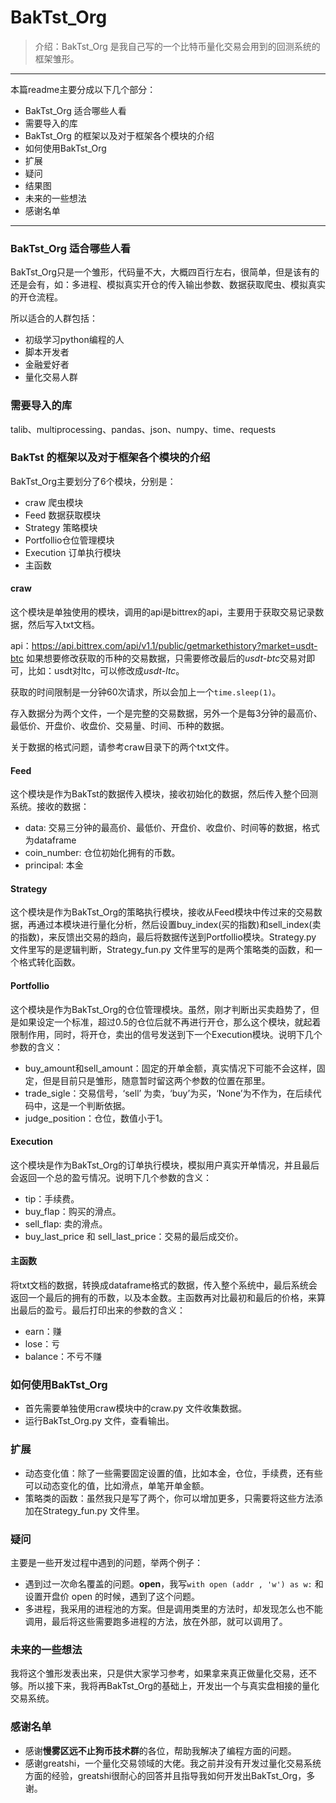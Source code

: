 # BakTst_Org
>介绍：BakTst_Org 是我自己写的一个比特币量化交易会用到的回测系统的框架雏形。
----
本篇readme主要分成以下几个部分：
* BakTst_Org 适合哪些人看
* 需要导入的库
* BakTst_Org 的框架以及对于框架各个模块的介绍
* 如何使用BakTst_Org
* 扩展
* 疑问
* 结果图
* 未来的一些想法
* 感谢名单
---
### BakTst_Org 适合哪些人看
BakTst_Org只是一个雏形，代码量不大，大概四百行左右，很简单，但是该有的还是会有，如：多进程、模拟真实开仓的传入输出参数、数据获取爬虫、模拟真实的开仓流程。

所以适合的人群包括：
* 初级学习python编程的人
* 脚本开发者
* 金融爱好者
* 量化交易人群
### 需要导入的库
talib、multiprocessing、pandas、json、numpy、time、requests
### BakTst 的框架以及对于框架各个模块的介绍
BakTst_Org主要划分了6个模块，分别是：
* craw 爬虫模块
* Feed 数据获取模块
* Strategy 策略模块
* Portfollio仓位管理模块
* Execution 订单执行模块
* 主函数
#### craw
这个模块是单独使用的模块，调用的api是bittrex的api，主要用于获取交易记录数据，然后写入txt文档。

api：https://api.bittrex.com/api/v1.1/public/getmarkethistory?market=usdt-btc
如果想要修改获取的币种的交易数据，只需要修改最后的*usdt-btc*交易对即可，比如：usdt对ltc，可以修改成*usdt-ltc*。

获取的时间限制是一分钟60次请求，所以会加上一个`time.sleep(1)`。

存入数据分为两个文件，一个是完整的交易数据，另外一个是每3分钟的最高价、最低价、开盘价、收盘价、交易量、时间、币种的数据。

关于数据的格式问题，请参考craw目录下的两个txt文件。

#### Feed

这个模块是作为BakTst的数据传入模块，接收初始化的数据，然后传入整个回测系统。接收的数据：
* data: 交易三分钟的最高价、最低价、开盘价、收盘价、时间等的数据，格式为dataframe
* coin_number: 仓位初始化拥有的币数。
* principal: 本金
#### Strategy
这个模块是作为BakTst_Org的策略执行模块，接收从Feed模块中传过来的交易数据，再通过本模块进行量化分析，然后设置buy_index(买的指数)和sell_index(卖的指数)，来反馈出交易的趋向，最后将数据传送到Portfollio模块。Strategy.py 文件里写的是逻辑判断，Strategy_fun.py 文件里写的是两个策略类的函数，和一个格式转化函数。

#### Portfollio
这个模块是作为BakTst_Org的仓位管理模块。虽然，刚才判断出买卖趋势了，但是如果设定一个标准，超过0.5的仓位后就不再进行开仓，那么这个模块，就起着限制作用，同时，将开仓，卖出的信号发送到下一个Execution模块。说明下几个参数的含义：
* buy_amount和sell_amount：固定的开单金额，真实情况下可能不会这样，固定，但是目前只是雏形，随意暂时留这两个参数的位置在那里。
* trade_sigle：交易信号，‘sell’ 为卖，‘buy’为买，‘None’为不作为，在后续代码中，这是一个判断依据。
* judge_position：仓位，数值小于1。

#### Execution
这个模块是作为BakTst_Org的订单执行模块，模拟用户真实开单情况，并且最后会返回一个总的盈亏情况。说明下几个参数的含义：
* tip：手续费。
* buy_flap：购买的滑点。
* sell_flap: 卖的滑点。
* buy_last_price 和 sell_last_price：交易的最后成交价。

#### 主函数
将txt文档的数据，转换成dataframe格式的数据，传入整个系统中，最后系统会返回一个最后的拥有的币数，以及本金数。主函数再对比最初和最后的价格，来算出最后的盈亏。最后打印出来的参数的含义：
* earn：赚
* lose：亏
* balance：不亏不赚

### 如何使用BakTst_Org
* 首先需要单独使用craw模块中的craw.py 文件收集数据。
* 运行BakTst_Org.py 文件，查看输出。
### 扩展
* 动态变化值：除了一些需要固定设置的值，比如本金，仓位，手续费，还有些可以动态变化的值，比如滑点，单笔开单金额。
* 策略类的函数：虽然我只是写了两个，你可以增加更多，只需要将这些方法添加在Strategy_fun.py 文件里。
### 疑问
主要是一些开发过程中遇到的问题，举两个例子：
* 遇到过一次命名覆盖的问题。**open**，我写`with open (addr , 'w') as w:` 和设置开盘价 open 的时候，遇到了这个问题。
* 多进程，我采用的进程池的方案。但是调用类里的方法时，却发现怎么也不能调用，最后将这些需要跑多进程的方法，放在外部，就可以调用了。
### 未来的一些想法
我将这个雏形发表出来，只是供大家学习参考，如果拿来真正做量化交易，还不够。所以接下来，我将再BakTst_Org的基础上，开发出一个与真实盘相接的量化交易系统。
### 感谢名单
* 感谢**慢雾区远不止狗币技术群**的各位，帮助我解决了编程方面的问题。
* 感谢greatshi，一个量化交易领域的大佬。我之前并没有开发过量化交易系统方面的经验，greatshi很耐心的回答并且指导我如何开发出BakTst_Org，多谢。





